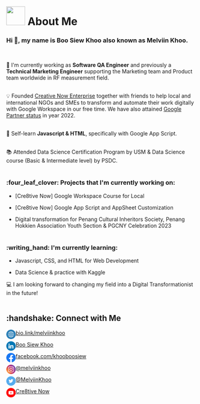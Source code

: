 
<h1><img src="" width="50" height="50" /> About Me </h1>

### Hi 👋, my name is Boo Siew Khoo also known as Melviin Khoo.
<br>

:briefcase: I'm currently working as **Software QA Engineer** and previously a **Technical Marketing Engineer** supporting the Marketing team and Product team worldwide in RF measurement field.
<br><br>

:bulb: Founded [Creative Now Enterprise](https://about.cre8tivenow.com) together with friends to help local and international NGOs and SMEs to transform and automate their work digitally with Google Workspace in our free time. We have also attained [Google Partner status](https://cre8tive.page.link/google) in year 2022.
<br><br>

:notebook_with_decorative_cover: Self-learn **Javascript & HTML**, specifically with Google App Script.
<br><br>

:books: Attended Data Science Certification Program by USM & Data Science course (Basic & Intermediate level) by PSDC.
<br><br>


<h3>:four_leaf_clover: Projects that I'm currently working on:</h3>

- [Cre8tive Now] Google Workspace Course for Local

- [Cre8tive Now] Google App Script and AppSheet Customization

- Digital transformation for Penang Cultural Inheritors Society, Penang Hokkien Association Youth Section & PGCNY Celebration 2023
<br><br>

<h3>:writing_hand: I'm currently learning:</h3>

- Javascript, CSS, and HTML for Web Development

- Data Science & practice with Kaggle

:computer: I am looking forward to changing my field into a Digital Transformationist in the future!
<br><br>

<H2>:handshake: Connect with Me</H2>

<a href="https://bio.link/melviinkhoo"><img align="left" src="https://raw.githubusercontent.com/melviinkhoo/melviinkhoo/main/images/WWW.svg" alt="icon | WWW" width="25px"/>bio.link/melviinkhoo</a><br>

<a href="https://bio.link/melviinkhoo"><img align="left" src="https://raw.githubusercontent.com/melviinkhoo/melviinkhoo/main/images/LinkedIN.svg" alt="icon | LinkedIn" width="25px"/>Boo Siew Khoo</a><br>

<a href="https://facebook.com/khooboosiew"><img align="left" src="https://raw.githubusercontent.com/melviinkhoo/melviinkhoo/main/images/Facebook.svg" alt="icon | Facebook" width="25px"/>facebook.com/khooboosiew</a><br>

<a href="https://instagram.com/melviinkhoo"><img align="left" src="https://raw.githubusercontent.com/melviinkhoo/melviinkhoo/main/images/Instagram.svg" alt="icon | Instagram" width="25px"/>@melviinkhoo</a><br>

<a href="https://twitter.com/melviinkhoo"><img align="left" src="https://raw.githubusercontent.com/melviinkhoo/melviinkhoo/main/images/Twitter.svg" alt="icon | Twitter" width="25px"/>@MelviinKhoo</a><br>

<a href="https://cre8tive.page.link/youtube"><img align="left" src="https://raw.githubusercontent.com/melviinkhoo/melviinkhoo/main/images/Youtube.svg" alt="icon | Twitter" width="25px"/>Cre8tive Now</a><br>
